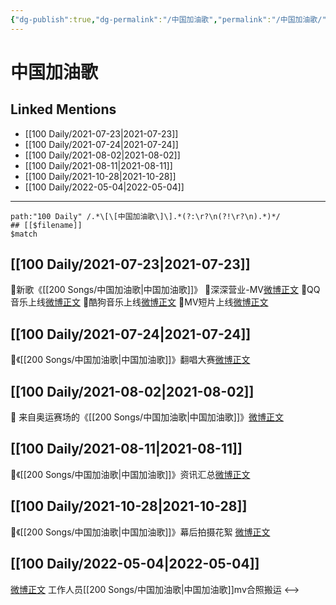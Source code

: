 ```yaml
---
{"dg-publish":true,"dg-permalink":"/中国加油歌","permalink":"/中国加油歌/","created":"2022-12-04T16:26:25.000+08:00","updated":"2023-04-10T15:30:52.354+08:00"}
---
```


# 中国加油歌

## Linked Mentions
- [[100 Daily/2021-07-23\|2021-07-23]]
- [[100 Daily/2021-07-24\|2021-07-24]]
- [[100 Daily/2021-08-02\|2021-08-02]]
- [[100 Daily/2021-08-11\|2021-08-11]]
- [[100 Daily/2021-10-28\|2021-10-28]]
- [[100 Daily/2022-05-04\|2022-05-04]]


---

```expander
path:"100 Daily" /.*\[\[中国加油歌\]\].*(?:\r?\n(?!\r?\n).*)*/
## [[$filename]]
$match
```
## [[100 Daily/2021-07-23\|2021-07-23]]
🌟新歌《[[200 Songs/中国加油歌\|中国加油歌]]》
💫深深营业-MV[微博正文](https://m.weibo.cn/6466290670/4662151212176133)
💫QQ音乐上线[微博正文](https://m.weibo.cn/6466290670/4662063966460782)
💫酷狗音乐上线[微博正文](https://m.weibo.cn/6466290670/4662065194864578)
💫MV短片上线[微博正文](https://m.weibo.cn/6466290670/4662139752548335)
## [[100 Daily/2021-07-24\|2021-07-24]]
🌟《[[200 Songs/中国加油歌\|中国加油歌]]》翻唱大赛[微博正文](https://m.weibo.cn/6466290670/4662402337213632)
## [[100 Daily/2021-08-02\|2021-08-02]]
🌟 来自奥运赛场的《[[200 Songs/中国加油歌\|中国加油歌]]》[微博正文](https://m.weibo.cn/6466290670/4665830988324832)

## [[100 Daily/2021-08-11\|2021-08-11]]
🎵《[[200 Songs/中国加油歌\|中国加油歌]]》资讯汇总[微博正文](https://m.weibo.cn/6466290670/4669106709857409)

## [[100 Daily/2021-10-28\|2021-10-28]]
🌟《[[200 Songs/中国加油歌\|中国加油歌]]》幕后拍摄花絮 [微博正文](https://m.weibo.cn/6466290670/4697264666181707)
## [[100 Daily/2022-05-04\|2022-05-04]]
[微博正文](https://m.weibo.cn/6335059267/4765424023504184) 工作人员[[200 Songs/中国加油歌\|中国加油歌]]mv合照搬运
<-->